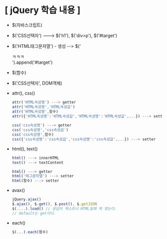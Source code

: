 # [  jQuery 학습 내용 ]



- $(자바스크립트)
- $('CSS선택자')   ---> $('h1'), $('div>p'), $('#target')
- $('HTML태그문자열') - 생성 --> $('<div>ㅋㅋㅋ</div>').append('#target')
- $(함수)
- $('CSS선택자', DOM객체)

- attr(), css()

  ```javascript
  attr('HTML속성명') ---> getter
  attr('HTML속성명','HTML속성값')
  attr('HTML속성명',함수)
  attr({'HTML속성명':'HTML속성값','HTML속성명':'HTML속성값',...}) ---> setter
        
  css('css속성명') ---> getter
  css('css속성명','css속성값')
  css('css속성명',함수)
  css({'css속성명':'css속성값','css속성명':'css속성값',...}) ---> setter
  ```



- html(), text()

  ```javascript
  html() ---> innerHTML
  text() ---> textContent
  
  html() ---> getter
  html('태그문자열') ---> setter
  html(함수) ---> setter
  ```



- avax()

  ```javascript
  jQuery.ajax()
  $.ajax(), $.get(), $.post(), $.getJSON
  $(....).load() // 응답이 텍스트나 HTML일때 딱 맞는다.
  // default는 get이다.
  ```



- each()

  ```javascript
  $(...).each(함수)
  ```

  